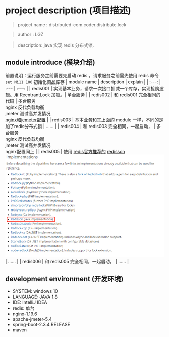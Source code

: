 # project description (项目描述)

> project name : distributed-com.coder.distribute.lock

> author : LGZ

> description: java 实现 redis 分布式锁.

## module introduce (模块介绍)
前置说明：运行服务之前需要先启动 redis ，请求服务之前需先使用 redis 命令 `set Mi11 100` 初始化商品库存
| module name | description | explain |
| :---: | :--- | :---: |
|  redis001 | 实现基本业务，请求一次接口扣减一个库存，实现抢购逻辑。用 ReentrantLock 加锁。| 单台服务 |
|  redis002 | 和 redis001 完全相同的代码  | 多台服务<br/> nginx 反代负载均衡<br/> jmeter 测试高并发情况<br/>[nginx和jemeter配置](./NGINX&JEMETER.md) |
|  redis003 | 基本业务和其上面的 module 一样，不同的是加了redis分布式锁 | …… |
|  redis004 | 和 redis003 完全相同，一起启动， | 多台服务<br/> nginx 反代负载均衡<br/> jmeter 测试高并发情况<br/>nginx配置同上 |
|  redis005 | 使用 [redis官方推荐的](https://redis.io/topics/distlock) [redisson](https://github.com/redisson/redisson) <br/> ![官网截图](./distlock.png) | …… |
|  redis006 | 和 redis005 完全相同，一起启动， | …… |

## development environment (开发环境)
- SYSTEM:  windows 10
- LANGUAGE:  JAVA 1.8
- IDE:  IntelliJ IDEA
- redis: 单台
- nginx-1.19.6
- apache-jmeter-5.4
- spring-boot-2.3.4.RELEASE
- maven
